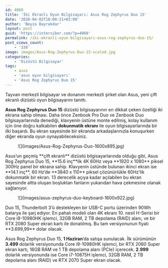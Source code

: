 ```yaml
---
id: 4860
title: 'İki Ekranlı Oyun Bilgisayarı: Asus Rog Zephyrus Duo 15'
date: '2020-04-02T18:00:21+03:00'
author: 'Beyza Bayrakdar'
layout: post
guid: 'https://intersiber.com/?p=4860'
permalink: /iki-ekranli-oyun-bilgisayari-asus-rog-zephyrus-duo-15/
post_views_count:
    - '338'
image: images/Asus-Rog-Zephyrus-Duo-15-scaled.jpg
categories:
    - 'Dizüstü Bilgisayar'
tags:
    - asus
    - 'asus oyun bilgisayarı'
    - 'Asus Rog Zephyrus Duo 15'
---
```


Tayvan merkezli bilgisayar ve donanım merkezli şirket olan Asus, yeni çift ekranlı dizüstü oyun bilgisayarını tanıttı.

**Asus Rog Zephyrus Duo 15** dizüstü bilgisayarının en dikkat çeken özelliği iki ekrana sahip olması. Daha önce Zenbook Pro Duo ve Zenbook Duo bilgisayarlarında denediği, klavyenin üstüne monte edilmiş, kolay kullanım için öne doğru kalkabilen **dokunmatik ekranı** ile oyun bilgisayarlarında bir ilki başardı. Bu ekran sayesinde bir ekranda arkadaşlarınızla konuşurken diğer ekranda oyun oynayabileceksiniz.

<figure class="wp-block-image size-large">![](images/Asus-Rog-Zephyrus-Duo-1600x895.jpg)</figure>Asus’un geçmiş **çift ekranlı** dizüstü bilgisayarlarında olduğu gibi, Asus Rog Zephyrus Duo 15, **15.6 inç**lik 4K 60Hz veya **1920 x 1080** piksel 300Hz panel bir ekrana sahip. Klavyenin üstünde bulunan ikinci ekran ise **14.1 inç**, 60 Hz’de **3840 x 110** piksel çözünürlükle 60Hz’lik dokunmatik bir ekran. 13 derecelik açıya kadar açılabilen bu ekran sayesinde altta oluşan boşluktan fanların yukarıdan hava çekmesine olanak sağlanıyor.

<figure class="wp-block-image size-large">![](images/asus-zephyrus-duo-keyboard-1600x922.jpg)</figure>Duo 15, Thunderbolt 3’ü destekleyen bir USB-C portu üzerinden 90Wh batarya ile şarj ediyor. En pahalı modeli olan 4K ekranı 10. nesil H-Serisi bir Core i9-10980HK işlemci, 32GB RAM, 2 TB depolama (RAID) alanı, ve bir RTX 2080 Super ekran kartı ile donatılmış. Bu tam versiyonunun fiyatı **3.699,99** dolar olacak.

Asus Rog Zephyrus Duo 15, **1 Haziran**‘da satışa sunulacak. İlk sürümünün **3.499** dolarlık versiyonunda Core i9-10980HK işlemci, bir RTX 2080 Super ekran kartı, 16GB RAM ve 1 TB depolama alanı (PCIe) içerecek. **2.999** dolarlık versiyonunda ise Core i7-10875H işlemci, 32GB RAM, 2 TB depolama alanı (RAID) ve RTX 2070 Super ekran olacak.